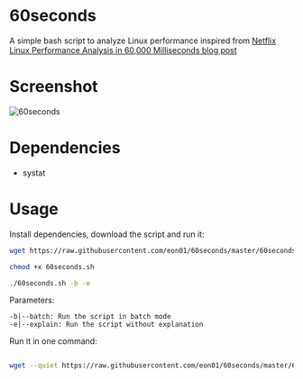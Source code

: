 # 60seconds
A simple bash script to analyze Linux performance inspired from [Netflix Linux Performance Analysis in 60,000 Milliseconds blog post](http://techblog.netflix.com/2015/11/linux-performance-analysis-in-60s.html)

# Screenshot

![60seconds](http://imgbox.com/URQaM9tb)


# Dependencies
- systat

# Usage

Install dependencies, download the script and run it: 
``` bash
wget https://raw.githubusercontent.com/eon01/60seconds/master/60seconds.sh 

chmod +x 60seconds.sh

./60seconds.sh -b -e
```
Parameters:

	-b|--batch: Run the script in batch mode
	-e|--explain: Run the script without explanation

Run it in one command:
``` bash 

wget --quiet https://raw.githubusercontent.com/eon01/60seconds/master/60seconds.sh -O 60seconds.sh; chmod +x ./60seconds.sh; ./60seconds.sh; rm -rf 60seconds.sh

```
